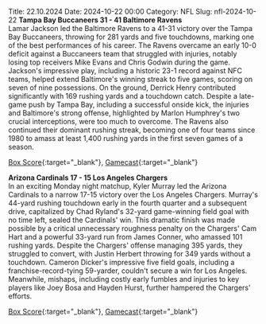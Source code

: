 Title: 22.10.2024
Date: 2024-10-22 00:00
Category: NFL 
Slug: nfl-2024-10-22 
**Tampa Bay Buccaneers 31 - 41 Baltimore Ravens**  
Lamar Jackson led the Baltimore Ravens to a 41-31 victory over the Tampa Bay Buccaneers, throwing for 281 yards and five touchdowns, marking one of the best performances of his career. The Ravens overcame an early 10-0 deficit against a Buccaneers team that struggled with injuries, notably losing top receivers Mike Evans and Chris Godwin during the game. Jackson's impressive play, including a historic 23-1 record against NFC teams, helped extend Baltimore's winning streak to five games, scoring on seven of nine possessions. On the ground, Derrick Henry contributed significantly with 169 rushing yards and a touchdown catch. Despite a late-game push by Tampa Bay, including a successful onside kick, the injuries and Baltimore's strong offense, highlighted by Marlon Humphrey's two crucial interceptions, were too much to overcome. The Ravens also continued their dominant rushing streak, becoming one of four teams since 1980 to amass at least 1,400 rushing yards in the first seven games of a season. 

[Box Score](https://www.espn.com/nfl/boxscore/_/gameId/401671695){:target="_blank"}, [Gamecast](/nfl/recap/_/gameId/401671695/ravens-buccaneers){:target="_blank"}<br>

**Arizona Cardinals 17 - 15 Los Angeles Chargers**  
In an exciting Monday night matchup, Kyler Murray led the Arizona Cardinals to a narrow 17-15 victory over the Los Angeles Chargers. Murray's 44-yard rushing touchdown early in the fourth quarter and a subsequent drive, capitalized by Chad Ryland's 32-yard game-winning field goal with no time left, sealed the Cardinals' win. This dramatic finish was made possible by a critical unnecessary roughness penalty on the Chargers' Cam Hart and a powerful 33-yard run from James Conner, who amassed 101 rushing yards. Despite the Chargers' offense managing 395 yards, they struggled to convert, with Justin Herbert throwing for 349 yards without a touchdown. Cameron Dicker's impressive five field goals, including a franchise-record-tying 59-yarder, couldn't secure a win for Los Angeles. Meanwhile, mishaps, including costly early fumbles and injuries to key players like Joey Bosa and Hayden Hurst, further hampered the Chargers' efforts. 

[Box Score](https://www.espn.com/nfl/boxscore/_/gameId/401671699){:target="_blank"}, [Gamecast](/nfl/recap/_/gameId/401671699/chargers-cardinals){:target="_blank"}<br>

